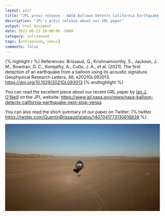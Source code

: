 ```yaml
---
layout: post
title: "JPL press release - NASA Balloon Detects California Earthquake – Next Stop, Venus"
description: "JPL's press release about our GRL paper"
output: html_document
date: 2021-06-22 10:00:00 -0400
category: infrasound
tags: [infrasound, venus]
comments: false
---
```


{% highlight r %}
References:
Brissaud, Q., Krishnamoorthy, S., Jackson, J. M., Bowman, D. C., Komjathy, A., Cutts, J. A., et al. (2021). The first detection of an earthquake from a balloon using its acoustic signature. Geophysical Research Letters, 48, e2021GL093013. https://doi.org/10.1029/2021GL093013
{% endhighlight %}

You can read the excellent piece about our recent GRL paper by [Ian J. O'Neill](https://twitter.com/astroengine) on the JPL website: <https://www.jpl.nasa.gov/news/nasa-balloon-detects-california-earthquake-next-stop-venus>

You can also read the short summary of our paper on Twitter:
{% twitter https://twitter.com/QuentinBrissaud/status/1407041773130616839 %}


![Balloon deployment in the Ridgecrest region in 2019.](/images/balloon_field_Ridgecrest.jpg)